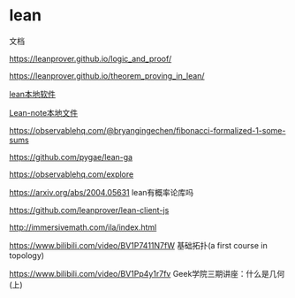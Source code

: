 


# lean

文档


https://leanprover.github.io/logic_and_proof/


https://leanprover.github.io/theorem_proving_in_lean/



[lean本地软件](file:///D:/tridu33/Lean)


[Lean-note本地文件](file:///D:/tridu33/Lean-note)

https://observablehq.com/@bryangingechen/fibonacci-formalized-1-some-sums

https://github.com/pygae/lean-ga


https://observablehq.com/explore



https://arxiv.org/abs/2004.05631
lean有概率论库吗



https://github.com/leanprover/lean-client-js


http://immersivemath.com/ila/index.html


https://www.bilibili.com/video/BV1P7411N7fW  基础拓扑(a first course in topology)


https://www.bilibili.com/video/BV1Pp4y1r7fv Geek学院三期讲座：什么是几何(上)


























